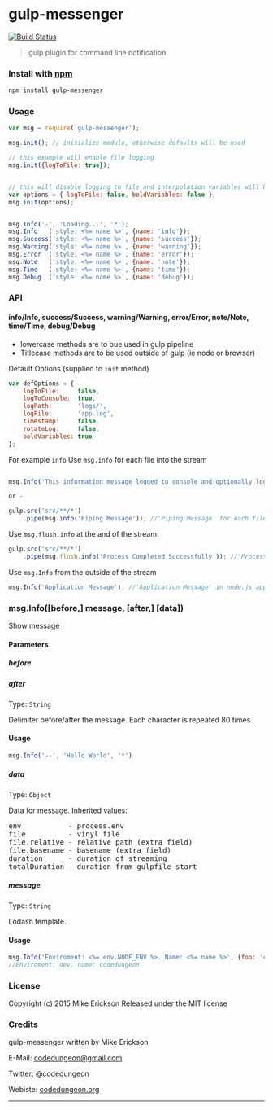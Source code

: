 # gulp-messenger

[![Build Status](https://travis-ci.org/mikeerickson/gulp-messenger.svg?branch=master)](https://travis-ci.org/mikeerickson/gulp-messenger)

> gulp plugin for command line notification

### Install with [npm](npmjs.org)

```sh
npm install gulp-messenger
```

### Usage

```js
var msg = require('gulp-messenger');

msg.init(); // initialize module, otherwise defaults will be used

// this example will enable file logging
msg.init({logToFile: true});


// this will disable logging to file and interpolation variables will be font style as message (no bold)
var options = { logToFile: false, boldVariables: false };
msg.init(options);


msg.Info('-', 'Loading...', '*');
msg.Info   ('style: <%= name %>', {name: 'info'});
msg.Success('style: <%= name %>', {name: 'success'});
msg.Warning('style: <%= name %>', {name: 'warning'});
msg.Error  ('style: <%= name %>', {name: 'error'});
msg.Note   ('style: <%= name %>', {name: 'note'});
msg.Time   ('style: <%= name %>', {name: 'time'});
msg.Debug  ('style: <%= name %>', {name: 'debug'});
```


### API
#### info/Info, success/Success, warning/Warning, error/Error, note/Note, time/Time, debug/Debug

- lowercase methods are to bue used in gulp pipeline
- Titlecase methods are to be used outside of gulp (ie node or browser)

Default Options (supplied to `init` method)

```js
var defOptions = {
    logToFile:     false,
    logToConsole:  true,
    logPath:       'logs/',
    logFile:       'app.log',
    timestamp:     false,
    rotateLog:     false,
    boldVariables: true
};
```

For example `info`
Use `msg.info` for each file into the stream

```js

msg.Info('This information message logged to console and optionally log');

or -

gulp.src('src/**/*')
    .pipe(msg.info('Piping Message')); //'Piping Message' for each file
```

Use `msg.flush.info` at the and of the stream

```js
gulp.src('src/**/*')
    .pipe(msg.flush.info('Process Completed Successfully')); //'Process Completed Successfully' at the and of stream
```

Use `msg.Info` from the outside of the stream

```js
msg.Info('Application Message'); //'Application Message' in node.js application
```

### msg.Info([before,] message, [after,] [data])

Show message

#### Parameters

##### before
##### after
Type: `String`

Delimiter before/after the message. Each character is repeated 80 times

#### Usage

```js
msg.Info('--', 'Hello World', '*')
```

##### data
Type: `Object`

Data for message. Inherited values:

<pre>
env           - process.env
file          - vinyl file
file.relative - relative path (extra field)
file.basename - basename (extra field)
duration      - duration of streaming
totalDuration - duration from gulpfile start
</pre>


##### message
Type: `String`

Lodash template.

#### Usage

```js
msg.Info('Enviroment: <%= env.NODE_ENV %>. Name: <%= name %>', {foo: 'codedungeon'})
//Enviroment: dev. name: codedungeon
```


### License

Copyright (c) 2015 Mike Erickson
Released under the MIT license


### Credits

gulp-messenger written by Mike Erickson

E-Mail: [codedungeon@gmail.com](mailto:codedungeon@gmail.com)

Twitter: [@codedungeon](http://twitter.com/codedungeon)

Webiste: [codedungeon.org](http://codedungeon.org)

***
